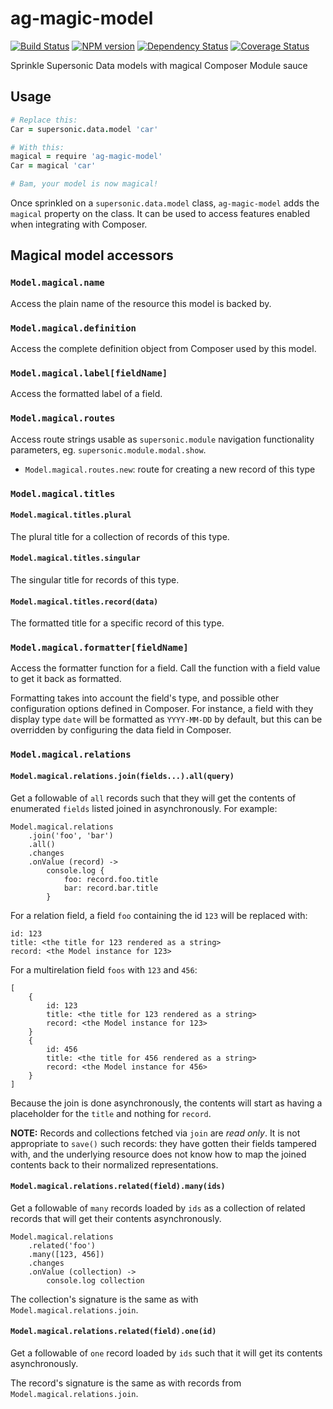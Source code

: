 ag-magic-model
========

[![Build Status](http://img.shields.io/travis/AppGyver/ag-magic-model/master.svg)](https://travis-ci.org/AppGyver/ag-magic-model)
[![NPM version](http://img.shields.io/npm/v/ag-magic-model.svg)](https://www.npmjs.org/package/ag-magic-model)
[![Dependency Status](http://img.shields.io/david/AppGyver/ag-magic-model.svg)](https://david-dm.org/AppGyver/ag-magic-model)
[![Coverage Status](https://img.shields.io/coveralls/AppGyver/ag-magic-model.svg)](https://coveralls.io/r/AppGyver/ag-magic-model)

Sprinkle Supersonic Data models with magical Composer Module sauce

## Usage

```coffeescript
# Replace this:
Car = supersonic.data.model 'car'

# With this:
magical = require 'ag-magic-model'
Car = magical 'car'

# Bam, your model is now magical!
```

Once sprinkled on a `supersonic.data.model` class, `ag-magic-model` adds the `magical` property on the class. It can be used to access features enabled when integrating with Composer.

## Magical model accessors

### `Model.magical.name`

Access the plain name of the resource this model is backed by.


### `Model.magical.definition`

Access the complete definition object from Composer used by this model.


### `Model.magical.label[fieldName]`

Access the formatted label of a field.


### `Model.magical.routes`

Access route strings usable as `supersonic.module` navigation functionality parameters, eg. `supersonic.module.modal.show`.

- `Model.magical.routes.new`: route for creating a new record of this type


### `Model.magical.titles`

#### `Model.magical.titles.plural`

The plural title for a collection of records of this type.

#### `Model.magical.titles.singular`

The singular title for records of this type.

#### `Model.magical.titles.record(data)`

The formatted title for a specific record of this type.


### `Model.magical.formatter[fieldName]`

Access the formatter function for a field. Call the function with a field value to get it back as formatted.

Formatting takes into account the field's type, and possible other configuration options defined in Composer. For instance, a field with they display type `date` will be formatted as `YYYY-MM-DD` by default, but this can be overridden by configuring the data field in Composer.


### `Model.magical.relations`

#### `Model.magical.relations.join(fields...).all(query)`

Get a followable of `all` records such that they will get the contents of enumerated `fields` listed joined in asynchronously. For example:

    Model.magical.relations
        .join('foo', 'bar')
        .all()
        .changes
        .onValue (record) ->
            console.log {
                foo: record.foo.title
                bar: record.bar.title
            }

For a relation field, a field `foo` containing the id `123` will be replaced with:

    id: 123
    title: <the title for 123 rendered as a string>
    record: <the Model instance for 123>

For a multirelation field `foos` with `123` and `456`:

    [
        {
            id: 123
            title: <the title for 123 rendered as a string>
            record: <the Model instance for 123>
        }
        {
            id: 456
            title: <the title for 456 rendered as a string>
            record: <the Model instance for 456>
        }
    ]

Because the join is done asynchronously, the contents will start as having a placeholder for the `title` and nothing for `record`.

**NOTE:** Records and collections fetched via `join` are *read only*. It is not appropriate to `save()` such records: they have gotten their fields tampered with, and the underlying resource does not know how to map the joined contents back to their normalized representations.

#### `Model.magical.relations.related(field).many(ids)`

Get a followable of `many` records loaded by `ids` as a collection of related records that will get their contents asynchronously.

    Model.magical.relations
        .related('foo')
        .many([123, 456])
        .changes
        .onValue (collection) ->
            console.log collection

The collection's signature is the same as with `Model.magical.relations.join`.

#### `Model.magical.relations.related(field).one(id)`

Get a followable of `one` record loaded by `ids` such that it will get its contents asynchronously.

The record's signature is the same as with records from `Model.magical.relations.join`.
